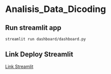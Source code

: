 # Analisis_Data_Dicoding

## Run streamlit app
```
streamlit run dashboard/dashboard.py
```

## Link Deploy Streamlit
[Link Streamlit](https://bike-sharing-imam.streamlit.app/)
